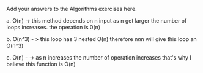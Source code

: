 Add your answers to the Algorithms exercises here.

a. O(n) -> this method depends on n input as n get larger the number of loops increases. the operation is 0(n)

b. O(n^3) - > this loop has 3 nested  O(n) therefore n*n*n will give this loop an O(n^3)

c. O(n) - -> as n increases the number of operation increases that's why I believe this function is  O(n)